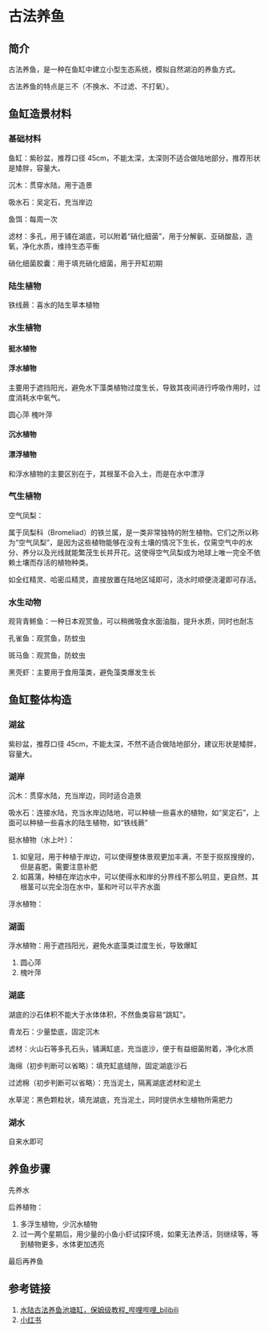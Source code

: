 # 古法养鱼

## 简介

古法养鱼，是一种在鱼缸中建立小型生态系统，模拟自然湖泊的养鱼方式。

古法养鱼的特点是三不（不换水、不过滤、不打氧）。

## 鱼缸造景材料


### 基础材料

鱼缸：紫砂盆，推荐口径 45cm，不能太深，太深则不适合做陆地部分，推荐形状是矮胖，容量大。

沉木：贯穿水陆，用于造景

吸水石：吴定石，充当岸边

鱼饵：每周一次

滤材：多孔，用于铺在湖底，可以附着“硝化细菌”，用于分解氨、亚硝酸盐，造氧，净化水质，维持生态平衡

硝化细菌胶囊：用于填充硝化细菌，用于开缸初期

### 陆生植物

铁线蕨：喜水的陆生草本植物

### 水生植物

#### 挺水植物


#### 浮水植物

主要用于遮挡阳光，避免水下藻类植物过度生长，导致其夜间进行呼吸作用时，过度消耗水中氧气。

圆心萍
槐叶萍

#### 沉水植物


#### 漂浮植物

和浮水植物的主要区别在于，其根茎不会入土，而是在水中漂浮

### 气生植物

空气凤梨：

属于凤梨科（Bromeliad）的铁兰属，是一类非常独特的附生植物。它们之所以称为“空气凤梨”，是因为这些植物能够在没有土壤的情况下生长，仅需空气中的水分、养分以及光线就能繁茂生长并开花。这使得空气凤梨成为地球上唯一完全不依赖土壤而存活的植物种类。

如全红精灵、哈密瓜精灵，直接放置在陆地区域即可，浇水时顺便浇灌即可存活。

### 水生动物

观背青鳉鱼：一种日本观赏鱼，可以稍微吸食水面油脂，提升水质，同时也耐冻

孔雀鱼：观赏鱼，防蚊虫

斑马鱼：观赏鱼，防蚊虫

黑壳虾：主要用于食用藻类，避免藻类爆发生长

## 鱼缸整体构造

### 湖盆

紫砂盆，推荐口径 45cm，不能太深，不然不适合做陆地部分，建议形状是矮胖，容量大。

### 湖岸

沉木：贯穿水陆，充当岸边，同时适合造景

吸水石：连接水陆，充当水岸边陆地，可以种植一些喜水的植物，如“吴定石”，上面可以种植一些喜水的陆生植物，如“铁线蕨”


挺水植物（水上叶）：
1. 如皇冠，用于种植于岸边，可以使得整体景观更加丰满，不至于抠抠搜搜的，但是喜肥，需要注意补肥
2. 如菖蒲，种植在岸边水中，可以使得水和岸的分界线不那么明显，更自然，其根茎可以完全泡在水中，茎和叶可以平齐水面

浮水植物：

### 湖面


浮水植物：用于遮挡阳光，避免水底藻类过度生长，导致爆缸
1. 圆心萍
2. 槐叶萍

### 湖底

湖底的沙石体积不能大于水体体积，不然鱼类容易“跳缸”。

青龙石：少量垫底，固定沉木

滤材：火山石等多孔石头，铺满缸底，充当底沙，便于有益细菌附着，净化水质

海绵（初步判断可以省略）：填充缸底缝隙，固定湖底沙石

过滤棉（初步判断可以省略）：充当泥土，隔离湖底滤材和泥土

水草泥：黑色颗粒状，填充湖底，充当泥土，同时提供水生植物所需肥力

### 湖水

自来水即可


## 养鱼步骤

先养水

后养植物：
1. 多浮生植物，少沉水植物
2. 过一两个星期后，用少量的小鱼小虾试探环境，如果无法养活，则继续等，等到植物更多，水体更加透亮

最后再养鱼

## 参考链接

1. [水陆古法养鱼池塘缸，保姆级教程\_哔哩哔哩\_bilibili](https://www.bilibili.com/video/BV1Bg4y1K7yC/)
2. [小红书](https://www.xiaohongshu.com/explore/64c0cf1b000000000c0374a9)